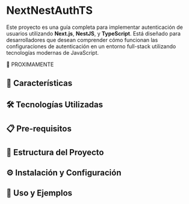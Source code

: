# NextNestAuthTS

Este proyecto es una guía completa para implementar autenticación de usuarios utilizando **Next.js**, **NestJS**, y **TypeScript**. Está diseñado para desarrolladores que desean comprender cómo funcionan las configuraciones de autenticación en un entorno full-stack utilizando tecnologías modernas de JavaScript.

🚧 PROXIMAMENTE

## 🚀 Características

<!-- - Autenticación con JWT
- Protección de rutas en Next.js
- Integración completa con API de NestJS
- Validación de usuarios y manejo de errores
- Desarrollo en TypeScript para una mayor robustez -->



## 🛠 Tecnologías Utilizadas
<!-- 
- **Next.js**: para la interfaz de usuario y protección de rutas del lado del cliente
- **NestJS**: para manejar la API del lado del servidor y la autenticación
- **TypeScript**: para una tipificación estática y mejor desarrollo de código
- **JWT (JSON Web Tokens)**: para la gestión de autenticación segura
 -->


## 📋 Pre-requisitos
<!-- 
Antes de comenzar, asegúrate de tener instalado:

- Node.js (>= 14.x)
- Yarn o NPM
- Docker (opcional para bases de datos) -->

## 📂 Estructura del Proyecto
<!-- 
```
next-nest-auth-ts/
├── client/                 # Aplicación Next.js
│   ├── pages/              # Páginas de Next.js
│   ├── components/         # Componentes compartidos
│   ├── utils/              # Utilidades (auth, helpers, etc.)
│   └── services/           # Lógica de autenticación
├── server/                 # API con NestJS
│   ├── src/
│   │   ├── auth/           # Módulo de autenticación
│   │   ├── users/          # Módulo de usuarios
│   │   └── common/         # Utilidades y guardas
└── README.md
``` -->

## ⚙️ Instalación y Configuración
<!-- 


1. **Clona el repositorio**:
    ```bash
    git clone https://github.com/tuusuario/next-nest-auth-ts.git
    cd next-nest-auth-ts
    ```

2. **Instala las dependencias para el cliente y servidor**:
    ```bash
    cd client
    npm install
    cd ../server
    npm install
    ```

3. **Configura las variables de entorno**:

    Crea un archivo `.env` tanto en `client/` como en `server/`:

    ```bash
    # server/.env
    JWT_SECRET=tu_secreto_jwt
    DATABASE_URL=tudatabaseurl

    # client/.env.local
    NEXT_PUBLIC_API_URL=http://localhost:3001
    ```

4. **Ejecuta el proyecto**:
     -->

## 🚧 Uso y Ejemplos

<!-- 1. **Registro de Usuarios**: Visita `/register` en el cliente para crear una cuenta.
2. **Iniciar Sesión**: Accede a `/login` para iniciar sesión. Un JWT se almacenará en las cookies para futuras autenticaciones.
3. **Protección de Rutas**: Accede a rutas protegidas como `/dashboard` solo si estás autenticado.
4. **API NestJS**: Prueba la API en `http://localhost:3001/api` para verificar las respuestas de autenticación. -->
